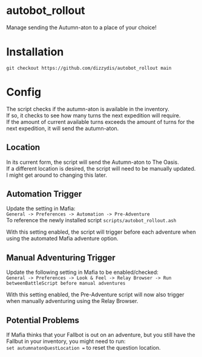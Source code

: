 # autobot_rollout
Manage sending the Autumn-aton to a place of your choice!

# Installation
`git checkout https://github.com/dizzydis/autobot_rollout main`

# Config
The script checks if the autumn-aton is available in the inventory.  
If so, it checks to see how many turns the next expedition will require.  
If the amount of current available turns exceeds the amount of turns for the next expedition, it will send the autumn-aton.

## Location
In its current form, the script will send the Autumn-aton to The Oasis.  
If a different location is desired, the script will need to be manually updated.  
I might get around to changing this later.  

## Automation Trigger
Update the setting in Mafia:  
`General -> Preferences -> Automation -> Pre-Adventure`  
To reference the newly installed script `scripts/autobot_rollout.ash`  

With this setting enabled, the script will trigger before each adventure when using the automated Mafia adventure option.

## Manual Adventuring Trigger
Update the following setting in Mafia to be enabled/checked:  
`General -> Preferences -> Look & Feel -> Relay Browser -> Run betweenBattleScript before manual adventures`  

With this setting enabled, the Pre-Adventure script will now also trigger when manually adventuring using the Relay Browser.

## Potential Problems
If Mafia thinks that your Fallbot is out on an adventure, but you still have the Fallbut in your inventory, you might need to run:  
`set autumnatonQuestLocation =`
to reset the question location.
